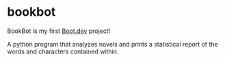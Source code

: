 # bookbot

BookBot is my first [Boot.dev](https://www.boot.dev) project!

A python program that analyzes novels and prints a statistical report of the words and characters contained within.
